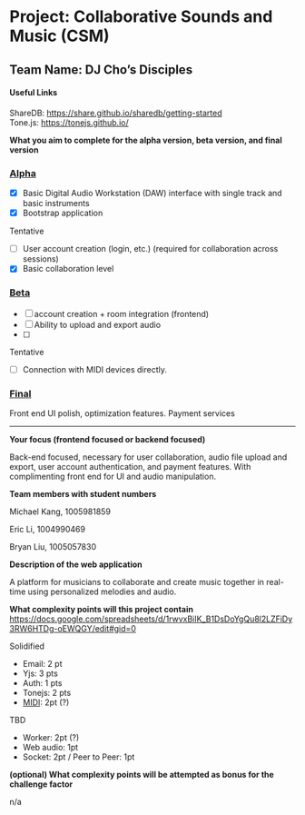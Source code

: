 # Project: Collaborative Sounds and Music (CSM)

## Team Name: DJ Cho’s Disciples

#### Useful Links

ShareDB: https://share.github.io/sharedb/getting-started  
Tone.js: https://tonejs.github.io/

**What you aim to complete for the alpha version, beta version, and final version**

### [Alpha](https://github.com/UofT-UTSC-CS-sandbox/project-dj-chos-disciples/milestone/1)

- [x] Basic Digital Audio Workstation (DAW) interface with single track and basic instruments
- [x] Bootstrap application

Tentative

- [ ] User account creation (login, etc.) (required for collaboration across sessions)
- [x] Basic collaboration level

### [Beta](https://github.com/UofT-UTSC-CS-sandbox/project-dj-chos-disciples/milestone/2)

- [ ] account creation + room integration (frontend)
- [ ] Ability to upload and export audio
- [ ] 

Tentative
- [ ] Connection with MIDI devices directly. 

### [Final](https://github.com/UofT-UTSC-CS-sandbox/project-dj-chos-disciples/milestone/3)

Front end UI polish, optimization features. Payment services

---

**Your focus (frontend focused or backend focused)**

Back-end focused, necessary for user collaboration, audio file upload and export, user account authentication, and payment features. With complimenting front end for UI and audio manipulation.

**Team members with student numbers**

Michael Kang, 1005981859

Eric Li, 1004990469

Bryan Liu, 1005057830

**Description of the web application**

A platform for musicians to collaborate and create music together in real-time using personalized melodies and audio.

**What complexity points will this project contain**
https://docs.google.com/spreadsheets/d/1rwvxBiIK_B1DsDoYgQu8l2LZFiDy3RW6HTDg-oEWQGY/edit#gid=0

Solidified  
- Email: 2 pt
- Yjs: 3 pts
- Auth: 1 pts
- Tonejs: 2 pts
- [MIDI](https://developer.mozilla.org/en-US/docs/Web/API/Web_MIDI_API): 2pt (?)

TBD  
- Worker: 2pt (?)
- Web audio: 1pt
- Socket: 2pt / Peer to Peer: 1pt


**(optional) What complexity points will be attempted as bonus for the challenge factor**

n/a
